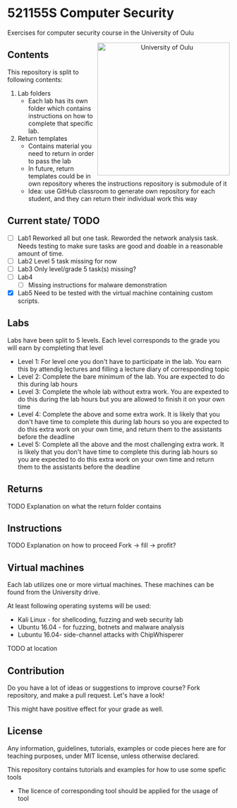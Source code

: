 # 521155S Computer Security

Exercises for computer security course in the University of Oulu

<p align="center">
<img src="lib/images/oulun yliopisto_logo_eng_black_rgb.png" alt="University of Oulu" height="300px" align="right"/>
</p>

## Contents

This repository is split to following contents:

1. Lab folders
    * Each lab has its own folder which contains instructions on how to complete that specific lab.
2. Return templates
    * Contains material you need to return in order to pass the lab
    * In future, return templates could be in own repository wheres the instructions repository is submodule of it
    * Idea: use GitHub classroom to generate own repository for each student, and they can return their individual work this way

## Current state/ TODO

- [ ] Lab1 Reworked all but one task. Reworded the network analysis task. Needs testing to make sure tasks are good and doable in a reasonable amount of time. 
- [ ] Lab2 Level 5 task missing for now
- [ ] Lab3 Only level/grade 5 task(s) missing?
- [ ] Lab4
    - [ ] Missing instructions for malware demonstration
- [x] Lab5 Need to be tested with the virtual machine containing custom scripts. 

## Labs

Labs have been split to 5 levels. Each level corresponds to the grade you will earn by completing that level

* Level 1: For level one you don't have to participate in the lab. You earn this by attendig lectures and filling a lecture diary of corresponding topic
* Level 2: Complete the bare minimum of the lab. You are expected to do this during lab hours
* Level 3: Complete the whole lab without extra work. You are expexted to do this during the lab hours but you are allowed to finish it on your own time
* Level 4: Complete the above and some extra work. It is likely that you don't have time to complete this during lab hours so you are expected to do this extra work on your own time, and return them to the assistants before the deadline
* Level 5: Complete all the above and the most challenging extra work. It is likely that you don't have time to complete this during lab hours so you are expected to do this extra work on your own time and return them to the assistants before the deadline

## Returns

TODO
Explanation on what the return folder contains

## Instructions

TODO
Explanation on how to proceed
Fork -> fill -> profit?

## Virtual machines

Each lab utilizes one or more virtual machines. These machines can be found from the University drive.

At least following operating systems will be used:

* Kali Linux - for shellcoding, fuzzing and web security lab
* Ubuntu 16.04 - for fuzzing, botnets and malware analysis
* Lubuntu 16.04- side-channel attacks with ChipWhisperer

TODO at location

## Contribution

Do you have a lot of ideas or suggestions to improve course?
Fork repository, and make a pull request. Let's have a look!

This might have positive effect for your grade as well.

## License

Any information, guidelines, tutorials, examples or code pieces here are for teaching purposes, under MIT license, unless otherwise declared.

This repository contains tutorials and examples for how to use some spefic tools

* The licence of corresponding tool should be applied for the usage of tool